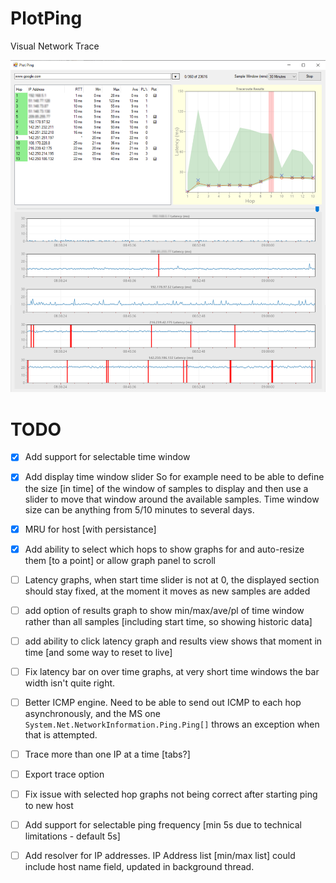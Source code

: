 # PlotPing

Visual Network Trace

![Plot Ping Screen Shot](documentation/images/ss.png?raw=true "Screen Shot")

# TODO
- [x] Add support for selectable time window

- [x] Add display time window slider So for example need to be able to define the size [in time] of the window of samples to display and then use a slider to move that window around the available samples. 
Time window size can be anything from 5/10 minutes to several days.

- [x] MRU for host [with persistance]

- [x] Add ability to select which hops to show graphs for and auto-resize them [to a point] or allow graph panel to scroll

- [ ] Latency graphs, when start time slider is not at 0, the displayed section should stay fixed, at the moment it moves as new samples are added

- [ ] add option of results graph to show min/max/ave/pl of time window rather than all samples [including start time, so showing historic data]

- [ ] add ability to click latency graph and results view shows that moment in time [and some way to reset to live]

- [ ] Fix latency bar on over time graphs, at very short time windows the bar width isn't quite right.

- [ ] Better ICMP engine. Need to be able to send out ICMP to each hop asynchronously, and the MS one `System.Net.NetworkInformation.Ping.Ping[]` throws an exception when that is attempted.

- [ ] Trace more than one IP at a time [tabs?]

- [ ] Export trace option

- [ ] Fix issue with selected hop graphs not being correct after starting ping to new host

- [ ] Add support for selectable ping frequency [min 5s due to technical limitations - default 5s]

- [ ] Add resolver for IP addresses.  IP Address list [min/max list] could include host name field, updated in background thread.
